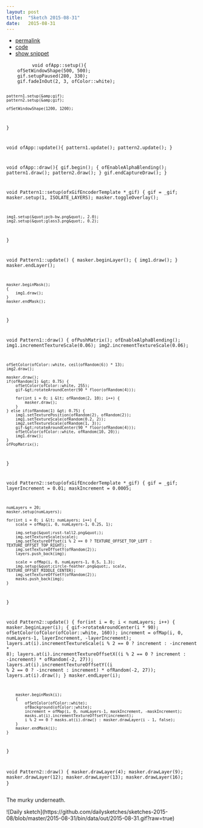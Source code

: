 ```yaml
---
layout: post
title:  "Sketch 2015-08-31"
date:   2015-08-31
---
```

<div class="code">
    <ul>
		<li><a href="{% post_url 2015-08-31-sketch %}">permalink</a></li>
		<li><a href="https://github.com/dailysketches/sketches-2015-08/tree/master/2015-08-31">code</a></li>
		<li><a href="#" class="snippet-button">show snippet</a></li>
	</ul>
    <pre class="snippet">
        <code class="cpp">void ofApp::setup(){
    ofSetWindowShape(500, 500);
    gif.setupPaused(280, 330);
    gif.fadeInOut(2, 3, ofColor::white);
    
    pattern1.setup(&amp;gif);
    pattern2.setup(&amp;gif);

    ofSetWindowShape(1200, 1200);
}

void ofApp::update(){
    pattern1.update();
    pattern2.update();
}

void ofApp::draw(){
    gif.begin();
    {
        ofEnableAlphaBlending();
        pattern1.draw();
        pattern2.draw();
    }
    gif.endCaptureDraw();
}

void Pattern1::setup(ofxGifEncoderTemplate *_gif) {
    gif = _gif;
    masker.setup(1, ISOLATE_LAYERS);
    masker.toggleOverlay();
    
    img1.setup(&quot;pcb-bw.png&quot;, 2.0);
    img2.setup(&quot;glass3.png&quot;, 0.2);
}

void Pattern1::update() {
    masker.beginLayer();
    {
        img1.draw();
    }
    masker.endLayer();
    
    masker.beginMask();
    {
        img1.draw();
    }
    masker.endMask();
}

void Pattern1::draw() {
    ofPushMatrix();
    ofEnableAlphaBlending();
    img1.incrementTextureScale(0.06);
    img2.incrementTextureScale(0.06);
    
    ofSetColor(ofColor::white, ceil(ofRandom(6)) * 13);
    img2.draw();
    
    masker.draw();
    if(ofRandom(1) &gt; 0.75) {
        ofSetColor(ofColor::white, 255);
        gif-&gt;rotateAroundCenter(90 * floor(ofRandom(4)));
        
        for(int i = 0; i &lt; ofRandom(2, 10); i++) {
            masker.draw();
        }
    } else if(ofRandom(1) &gt; 0.75) {
        img1.setTexturePosition(ofRandom(2), ofRandom(2));
        img1.setTextureScale(ofRandom(0.2, 2));
        img2.setTextureScale(ofRandom(1, 3));
        gif-&gt;rotateAroundCenter(90 * floor(ofRandom(4)));
        ofSetColor(ofColor::white, ofRandom(10, 20));
        img1.draw();
    }
    ofPopMatrix();
}

void Pattern2::setup(ofxGifEncoderTemplate *_gif) {
    gif = _gif;
    layerIncrement = 0.01;
    maskIncrement = 0.0005;
    
    numLayers = 20;
    masker.setup(numLayers);
    
    for(int i = 0; i &lt; numLayers; i++) {
        scale = ofMap(i, 0, numLayers-1, 0.25, 1);

        img.setup(&quot;rust-tall2.png&quot;);
        img.setTextureScale(scale);
        img.setTextureOffset(i % 2 == 0 ? TEXTURE_OFFSET_TOP_LEFT : TEXTURE_OFFSET_TOP_RIGHT);
        img.setTextureOffsetY(ofRandom(2));
        layers.push_back(img);
        
        scale = ofMap(i, 0, numLayers-1, 0.5, 1.3);
        img.setup(&quot;circle-feather.png&quot;, scale, TEXTURE_OFFSET_MIDDLE_CENTER);
        img.setTextureOffsetY(ofRandom(2));
        masks.push_back(img);
    }
}

void Pattern2::update() {
    for(int i = 0; i &lt; numLayers; i++) {
        masker.beginLayer(i);
        {
            gif-&gt;rotateAroundCenter(i * 90);
            ofSetColor(ofColor(ofColor::white, 160));
            increment = ofMap(i, 0, numLayers-1, layerIncrement, -layerIncrement);
            layers.at(i).incrementTextureScale(i % 2 == 0 ? increment : -increment * 8);
            layers.at(i).incrementTextureOffsetX((i % 2 == 0 ? increment : -increment) * ofRandom(-2, 27));
            layers.at(i).incrementTextureOffsetY((i % 2 == 0 ? -increment : increment) * ofRandom(-2, 27));
            layers.at(i).draw();
        }
        masker.endLayer(i);
        
        masker.beginMask(i);
        {
            ofSetColor(ofColor::white);
            ofBackground(ofColor::white);
            increment = ofMap(i, 0, numLayers-1, maskIncrement, -maskIncrement);
            masks.at(i).incrementTextureOffsetY(increment);
            i % 2 == 0 ? masks.at(i).draw() : masker.drawLayer(i - 1, false);
        }
        masker.endMask(i);
    }
}

void Pattern2::draw() {
    masker.drawLayer(4);
    masker.drawLayer(9);
    masker.drawLayer(12);
    masker.drawLayer(13);
    masker.drawLayer(16);
}</code>
    </pre>
</div>
<p class="description">The murky underneath.</p>
![Daily sketch](https://github.com/dailysketches/sketches-2015-08/blob/master/2015-08-31/bin/data/out/2015-08-31.gif?raw=true)
